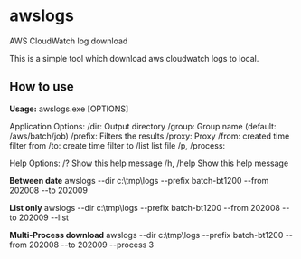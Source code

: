 # awslogs
AWS CloudWatch log download

This is a simple tool which download aws cloudwatch logs to local.


## How to use
**Usage:**
  awslogs.exe [OPTIONS]

Application Options:
      /dir:      Output directory
      /group:    Group name (default: /aws/batch/job)
      /prefix:   Filters the results
      /proxy:    Proxy
      /from:     created time filter from
      /to:       create time filter to
      /list      list file
  /p, /process:

Help Options:
  /?             Show this help message
  /h, /help      Show this help message
  

**Between date**
awslogs --dir c:\tmp\logs --prefix batch-bt1200 --from 202008 --to 202009

**List only**
awslogs --dir c:\tmp\logs --prefix batch-bt1200 --from 202008 --to 202009 --list

**Multi-Process download**
awslogs --dir c:\tmp\logs --prefix batch-bt1200 --from 202008 --to 202009 --process 3

